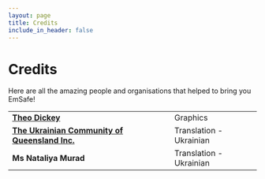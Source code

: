 ```yaml
---
layout: page
title: Credits
include_in_header: false
---
```


# Credits
Here are all the amazing people and organisations that helped to bring you EmSafe!

<table>
    <tr>
        <td><b><a href="https://www.linkedin.com/in/theo-dickey-5a647b227/" target="_blank">Theo Dickey</a></b></td>
        <td>Graphics</td>
    </tr>
    <tr>
        <td><b><a href="https://www.ukrqld.com.au/" target="_blank">The Ukrainian Community of Queensland Inc.</a></b></td>
        <td>Translation - Ukrainian</td>
    </tr>
    <tr>
        <td><b>Ms Nataliya Murad</b></td>
        <td>Translation - Ukrainian</td>
    </tr>
</table>